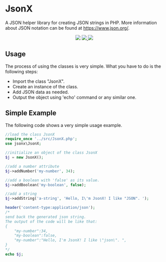 # JsonX

A JSON helper library for creating JSON strings in PHP. More information about JSON notation can be found at https://www.json.org/.

<p align="center">
  <a href="https://travis-ci.org/usernane/jsonx"><img src="https://travis-ci.org/usernane/jsonx.svg?branch=master"></a>
  <a href="https://codecov.io/gh/usernane/jsonx">
    <img src="https://codecov.io/gh/usernane/jsonx/branch/master/graph/badge.svg" />
  </a>
  <a href="https://paypal.me/IbrahimBinAlshikh">
    <img src="https://img.shields.io/endpoint.svg?url=https%3A%2F%2Fprogrammingacademia.com%2Fwebfiori%2Fapis%2Fshields-get-dontate-badget">
  </a>
</p>

## Usage
The process of using the classes is very simple. What you have to do is the following steps:

  * Import the class "JsonX".
  * Create an instance of the class.
  * Add JSON data as needed.
  * Output the object using 'echo' command or any similar one.
  
## Simple Example
The following code shows a very simple usage example.

```php
//load the class JsonX
require_once '../src/JsonX.php';
use jsonx\JsonX;

//initialize an object of the class JsonX
$j = new JsonX();

//add a number attribute
$j->addNumber('my-number', 34);

//add a boolean with 'false' as its value. 
$j->addBoolean('my-boolean', false);

//add a string
$j->addString('a-string', 'Hello, I\'m JsonX! I like "JSON". ');

header('content-type:application/json');
/*
send back the generated json string.
The output of the code will be like that:
{
    "my-number":34,
    "my-boolean":false,
    "my-number":"Hello, I'm JsonX! I like \"json\". ",
}
*/
echo $j;
```
